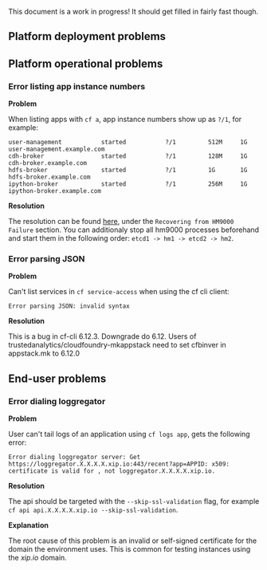 This document is a work in progress! It should get filled in fairly fast though.

## Platform deployment problems
## Platform operational problems
### Error listing app instance numbers
**Problem**

When listing apps with `cf a`, app instance numbers show up as `?/1`, for example:

    user-management           started           ?/1         512M     1G     user-management.example.com
    cdh-broker                started           ?/1         128M     1G     cdh-broker.example.com
    hdfs-broker               started           ?/1         1G       1G     hdfs-broker.example.com
    ipython-broker            started           ?/1         256M     1G     ipython-broker.example.com

**Resolution**

The resolution can be found [here](https://docs.cloudfoundry.org/running/troubleshooting.html), under the `Recovering from HM9000 Failure` section. You can additionaly stop all hm9000 processes beforehand and start them in the following order: `etcd1 -> hm1 -> etcd2 -> hm2`.

### Error parsing JSON
**Problem**

Can't list services in `cf service-access` when using the cf cli client:

    Error parsing JSON: invalid syntax

**Resolution**

This is a bug in cf-cli 6.12.3. Downgrade do 6.12. Users of trustedanalytics/cloudfoundry-mkappstack need to set cfbinver in appstack.mk to 6.12.0

## End-user problems
### Error dialing loggregator

**Problem**

User can't tail logs of an application using `cf logs app`, gets the following error:

    Error dialing loggregator server: Get https://loggregator.X.X.X.X.xip.io:443/recent?app=APPID: x509: certificate is valid for , not loggregator.X.X.X.X.xip.io.

**Resolution**

The api should be targeted with the `--skip-ssl-validation` flag, for example `cf api api.X.X.X.X.xip.io --skip-ssl-validation`.

**Explanation**

The root cause of this problem is an invalid or self-signed certificate for the domain the environment uses. This is common for testing instances using the *xip.io* domain.
